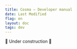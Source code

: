 ```yaml
---
title: Cosma — Developer manual
date: Last Modified
flag: en
layout: doc
tags: dev
---
```


🚧 Under construction 🚧

